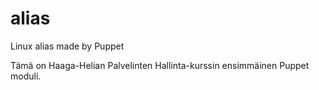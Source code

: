 # alias
Linux alias made by Puppet

Tämä on Haaga-Helian Palvelinten Hallinta-kurssin ensimmäinen Puppet moduli.
